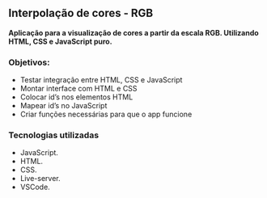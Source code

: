 ## Interpolação de cores - RGB



**Aplicação para a visualização de cores a partir da escala RGB. Utilizando HTML, CSS e JavaScript puro.**


### Objetivos:

- Testar integração entre HTML, CSS e JavaScript
- Montar interface com HTML e CSS
- Colocar id’s nos elementos HTML
- Mapear id’s no JavaScript
- Criar funções necessárias para que o app funcione

### Tecnologias utilizadas

- JavaScript.
- HTML.
- CSS.
- Live-server.
- VSCode.
